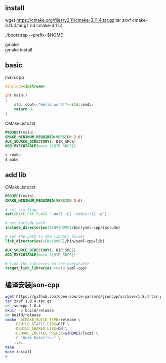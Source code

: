 ## install

wget https://cmake.org/files/v3.11/cmake-3.11.4.tar.gz
tar zxvf cmake-3.11.4.tar.gz
cd cmake-3.11.4

./bootstrap --prefix=$HOME

gmake  
gmake install

## basic

main.cpp

```c++
#include<iostream>
 
int main()
{
    std::cout<<"Hello word!"<<std::endl;
    return 0;
}
```

CMakeLists.txt
```cmake
PROJECT(main)
CMAKE_MINIMUM_REQUIRED(VERSION 2.6)
AUX_SOURCE_DIRECTORY(. DIR_SRCS)
ADD_EXECUTABLE(main ${DIR_SRCS})
```

```bash
$ cmake .
$ make
```

## add lib

CMakeLists.txt
```cmake
PROJECT(main)
CMAKE_MINIMUM_REQUIRED(VERSION 2.6)

# set cxx flags
set(CMAKE_CXX_FLAGS "-Wall -O2 -std=c++11 -g")

# set include path
include_directories($ENV{HOME}/bin/yaml-cpp/include)

# set the path to the library folder
link_directories($ENV{HOME}/bin/yaml-cpp/lib)

AUX_SOURCE_DIRECTORY(. DIR_SRCS)
ADD_EXECUTABLE(main ${DIR_SRCS})

# link the libraries to the executable
target_link_libraries (main yaml-cpp)
```

## 编译安装json-cpp

```bash
wget https://github.com/open-source-parsers/jsoncpp/archive/1.8.4.tar.gz
tar zxvf 1.8.4.tar.gz
cd jsoncpp-1.8.4
mkdir -p build/release
cd build/release
cmake -DCMAKE_BUILD_TYPE=release \
	-DBUILD_STATIC_LIBS=OFF \
	-DBUILD_SHARED_LIBS=ON \
	-DCMAKE_INSTALL_PREFIX=${HOME}/local \
	-G "Unix Makefiles" \
	../..
make
make install
#
```
